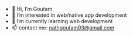 - 👋 Hi, I’m Goutam 
- 👀 I’m interested in web/native app development
- 🌱 I’m currently learning web development
- 📫 contact me: nathgoutam93@gmail.com 

<!---
nathgoutam93/nathgoutam93 is a ✨ special ✨ repository because its `README.md` (this file) appears on your GitHub profile.
You can click the Preview link to take a look at your changes.
--->
